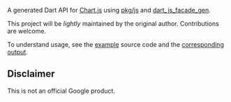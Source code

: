 A generated Dart API for [Chart.js](https://www.chartjs.org/)
using [pkg/js](https://pub.dev/packages/js) and
[dart_js_facade_gen](https://github.com/dart-lang/js_facade_gen).

This project will be *lightly* maintained by the original author.
Contributions are welcome.

To understand usage, see the
[example](https://github.com/google/chartjs.dart/tree/master/example)
source code and the
[corresponding output](https://google.github.io/chartjs.dart/).

## Disclaimer

This is not an official Google product.
